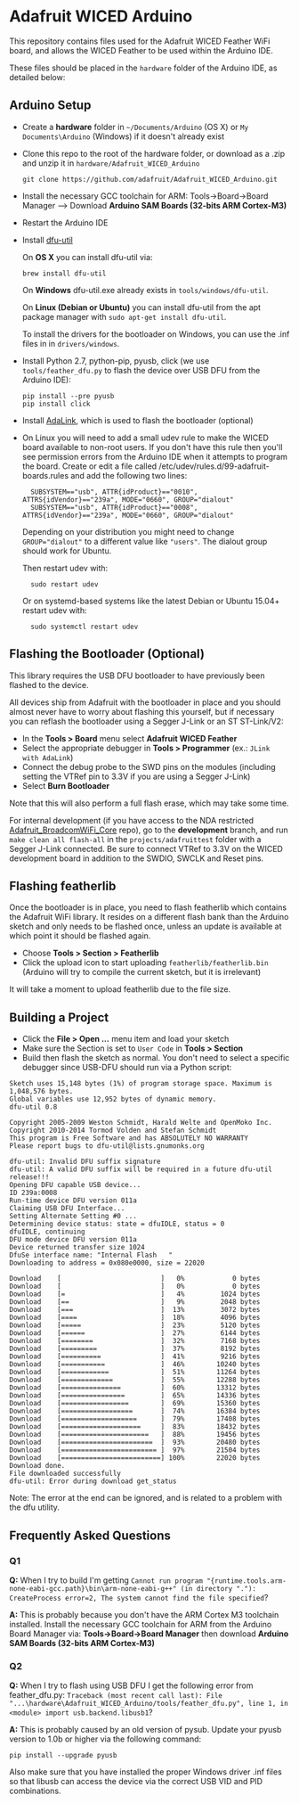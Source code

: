 # Adafruit WICED Arduino

This repository contains files used for the Adafruit WICED Feather WiFi board,
and allows the WICED Feather to be used within the Arduino IDE.

These files should be placed in the `hardware` folder of the Arduino IDE, as
detailed below:

## Arduino Setup

- Create a **hardware** folder in `~/Documents/Arduino` (OS X) or
  `My Documents\Arduino` (Windows) if it doesn't already exist
- Clone this repo to the root of the hardware folder, or download as a .zip and
  unzip it in `hardware/Adafruit_WICED_Arduino`

	```
	git clone https://github.com/adafruit/Adafruit_WICED_Arduino.git
	```

- Install the necessary GCC toolchain for ARM: Tools->Board->Board Manager --> Download **Arduino SAM Boards (32-bits ARM Cortex-M3)**
- Restart the Arduino IDE
- Install [dfu-util](http://dfu-util.sourceforge.net/)

	On **OS X** you can install dfu-util via:
	```
	brew install dfu-util
	```

	On **Windows** dfu-util.exe already exists in `tools/windows/dfu-util`.
	
	On **Linux (Debian or Ubuntu)** you can install dfu-util from the apt package manager with `sudo apt-get install dfu-util`.

  To install the drivers for the bootloader on Windows, you can use the .inf
  files in in `drivers/windows`.

- Install Python 2.7, python-pip, pyusb, click (we use `tools/feather_dfu.py`
  to flash the device over USB DFU from the Arduino IDE):

	```
	pip install --pre pyusb
	pip install click
	```

- Install [AdaLink](https://github.com/adafruit/Adafruit_Adalink), which is
  used to flash the bootloader (optional)

- On Linux you will need to add a small udev rule to make the WICED board available to non-root users.  If you don't have 
  this rule then you'll see permission errors from the Arduino IDE when it attempts to program the board.  Create or edit a   file called /etc/udev/rules.d/99-adafruit-boards.rules and add the following two lines:
  
        SUBSYSTEM=="usb", ATTR{idProduct}=="0010", ATTRS{idVendor}=="239a", MODE="0660", GROUP="dialout"
        SUBSYSTEM=="usb", ATTR{idProduct}=="0008", ATTRS{idVendor}=="239a", MODE="0660", GROUP="dialout"
  
  Depending on your distribution you might need to change `GROUP="dialout"` to a different value like `"users"`.  The 
  dialout group should work for Ubuntu.
  
  Then restart udev with:
  
        sudo restart udev
  
  Or on systemd-based systems like the latest Debian or Ubuntu 15.04+ restart udev with:
  
        sudo systemctl restart udev

## Flashing the Bootloader (Optional)

This library requires the USB DFU bootloader to have previously been flashed
to the device.

All devices ship from Adafruit with the bootloader in place and you should
almost never have to worry about flashing this yourself, but if necessary you
can reflash the bootloader using a Segger J-Link or an ST ST-Link/V2:

- In the **Tools > Board** menu select **Adafruit WICED Feather**
- Select the appropriate debugger in **Tools > Programmer** (ex.: `JLink with AdaLink`)
- Connect the debug probe to the SWD pins on the modules (including setting
  the VTRef pin to 3.3V if you are using a Segger J-Link)
- Select **Burn Bootloader**

Note that this will also perform a full flash erase, which may take some time.

For internal development (if you have access to the NDA restricted [Adafruit_BroadcomWiFi_Core](https://github.com/adafruit/Adafruit_BroadcomWiFi_Core)
repo), go to the **development** branch, and run `make clean all flash-all` in
the `projects/adafruittest` folder with a Segger J-Link connected.  Be sure to
connect VTRef to 3.3V on the WICED development board in addition to the SWDIO,
SWCLK and Reset pins.

## Flashing featherlib

Once the bootloader is in place, you need to flash featherlib which contains
the Adafruit WiFi library. It resides on a different flash bank than the Arduino
sketch and only needs to be flashed once, unless an update is available at
which point it should be flashed again.

- Choose **Tools > Section > Featherlib**
- Click the upload icon to start uploading `featherlib/featherlib.bin`
  (Arduino will try to compile the current sketch, but it is irrelevant)

It will take a moment to upload featherlib due to the file size.

## Building a Project

- Click the **File > Open ...** menu item and load your sketch
- Make sure the Section is set to `User Code` in **Tools > Section**
- Build then flash the sketch as normal. You don't need to select a specific
  debugger since USB-DFU should run via a Python script:

```
Sketch uses 15,148 bytes (1%) of program storage space. Maximum is 1,048,576 bytes.
Global variables use 12,952 bytes of dynamic memory.
dfu-util 0.8

Copyright 2005-2009 Weston Schmidt, Harald Welte and OpenMoko Inc.
Copyright 2010-2014 Tormod Volden and Stefan Schmidt
This program is Free Software and has ABSOLUTELY NO WARRANTY
Please report bugs to dfu-util@lists.gnumonks.org

dfu-util: Invalid DFU suffix signature
dfu-util: A valid DFU suffix will be required in a future dfu-util release!!!
Opening DFU capable USB device...
ID 239a:0008
Run-time device DFU version 011a
Claiming USB DFU Interface...
Setting Alternate Setting #0 ...
Determining device status: state = dfuIDLE, status = 0
dfuIDLE, continuing
DFU mode device DFU version 011a
Device returned transfer size 1024
DfuSe interface name: "Internal Flash   "
Downloading to address = 0x080e0000, size = 22020

Download	[                         ]   0%            0 bytes
Download	[                         ]   0%            0 bytes
Download	[=                        ]   4%         1024 bytes
Download	[==                       ]   9%         2048 bytes
Download	[===                      ]  13%         3072 bytes
Download	[====                     ]  18%         4096 bytes
Download	[=====                    ]  23%         5120 bytes
Download	[======                   ]  27%         6144 bytes
Download	[========                 ]  32%         7168 bytes
Download	[=========                ]  37%         8192 bytes
Download	[==========               ]  41%         9216 bytes
Download	[===========              ]  46%        10240 bytes
Download	[============             ]  51%        11264 bytes
Download	[=============            ]  55%        12288 bytes
Download	[===============          ]  60%        13312 bytes
Download	[================         ]  65%        14336 bytes
Download	[=================        ]  69%        15360 bytes
Download	[==================       ]  74%        16384 bytes
Download	[===================      ]  79%        17408 bytes
Download	[====================     ]  83%        18432 bytes
Download	[======================   ]  88%        19456 bytes
Download	[=======================  ]  93%        20480 bytes
Download	[======================== ]  97%        21504 bytes
Download	[=========================] 100%        22020 bytes
Download done.
File downloaded successfully
dfu-util: Error during download get_status
```

Note: The error at the end can be ignored, and is related to a problem with the dfu utility.

## Frequently Asked Questions

### Q1

**Q:** When I try to build I'm getting `Cannot run program "{runtime.tools.arm-none-eabi-gcc.path}\bin\arm-none-eabi-g++" (in directory "."): CreateProcess error=2, The system cannot find the file specified`?

**A:** This is probably because you don't have the ARM Cortex M3 toolchain installed.  Install the necessary GCC toolchain for ARM from the Arduino Board Manager via: **Tools->Board->Board Manager** then download **Arduino SAM Boards (32-bits ARM Cortex-M3)**

### Q2

**Q:** When I try to flash using USB DFU I get the following error from feather_dfu.py: `Traceback (most recent call last): File "...\hardware\Adafruit_WICED_Arduino/tools/feather_dfu.py", line 1, in <module> import usb.backend.libusb1`?

**A:** This is probably caused by an old version of pysub.  Update your pyusb version to 1.0b or higher via the following command:

```
pip install --upgrade pyusb
```

Also make sure that you have installed the proper Windows driver .inf files so that libusb can access the device via the correct USB VID and PID combinations.
